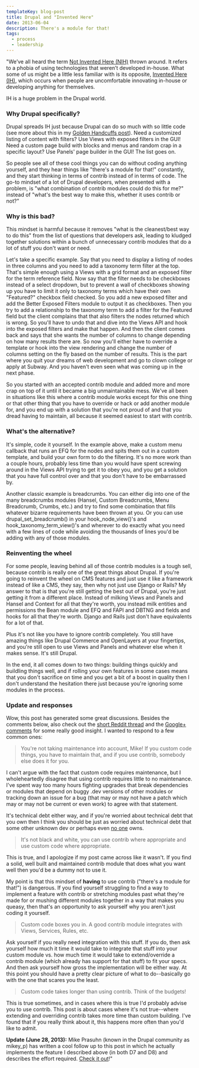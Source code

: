 ```yaml
---
templateKey: blog-post
title: Drupal and "Invented Here"
date: 2013-06-04
description: There's a module for that!
tags:
  - process
  - leadership
---
```


"We’ve all heard the term [Not Invented Here (NIH)](http://en.wikipedia.org/wiki/Not_invented_here) thrown around. It refers to a phobia of using technologies that weren’t developed in-house. What some of us might be a little less familiar with is its opposite, [Invented Here (IH)](http://en.wikipedia.org/wiki/Invented_here), which occurs when people are uncomfortable innovating in-house or developing anything for themselves.

IH is a huge problem in the Drupal world.

### Why Drupal specifically?

Drupal spreads IH just because Drupal can do so much with so little code (see more about this in my [Golden Handcuffs post](http://mikecr.it/ramblings/drupals-golden-handcuffs)). Need a customized listing of content with filters? Use Views with exposed filters in the GUI! Need a custom page build with blocks and menus and random crap in a specific layout? Use Panels' page builder in the GUI! The list goes on.

So people see all of these cool things you can do without coding anything yourself, and they hear things like "there's a module for that!" constantly, and they start thinking in terms of contrib instead of in terms of code. The go-to mindset of a lot of Drupal developers, when presented with a problem, is "what combination of contrib modules could do this for me?" instead of "what's the best way to make this, whether it uses contrib or not?"

### Why is this bad?

This mindset is harmful because it removes "what is the cleanest/best way to do this" from the list of questions that developers ask, leading to kludged together solutions within a bunch of unnecessary contrib modules that do a lot of stuff you don't want or need.

Let's take a specific example. Say that you need to display a listing of nodes in three columns and you need to add a taxonomy term filter at the top. That's simple enough using a Views with a grid format and an exposed filter for the term reference field. Now say that the filter needs to be checkboxes instead of a select dropdown, but to prevent a wall of checkboxes showing up you have to limit it only to taxonomy terms which have their own "Featured?" checkbox field checked. So you add a new exposed filter and add the Better Exposed Filters module to output it as checkboxes. Then you try to add a relationship to the taxonomy term to add a filter for the Featured field but the client complains that that also filters the nodes returned which is wrong. So you'll have to undo that and dive into the Views API and hook into the exposed filters and make that happen. And then the client comes back and says that she wants the number of columns to change depending on how many results there are. So now you'll either have to override a template or hook into the view rendering and change the number of columns setting on the fly based on the number of results. This is the part where you quit your dreams of web development and go to clown college or apply at Subway. And you haven't even seen what was coming up in the next phase.

So you started with an accepted contrib module and added more and more crap on top of it until it became a big unmaintainable mess. We've all been in situations like this where a contrib module works except for this one thing or that other thing that you have to override or hack or add another module for, and you end up with a solution that you're not proud of and that you dread having to maintain, all because it seemed easiest to start with contrib.

### What's the alternative?

It's simple, code it yourself. In the example above, make a custom menu callback that runs an EFQ for the nodes and spits them out in a custom template, and build your own form to do the filtering. It's no more work than a couple hours, probably less time than you would have spent screwing around in the Views API trying to get it to obey you, and you get a solution that you have full control over and that you don't have to be embarrassed by.

Another classic example is breadcrumbs. You can either dig into one of the many breadcrumbs modules (Hansel, Custom Breadcrumbs, Menu Breadcrumb, Crumbs, etc.) and try to find some combination that fills whatever bizarre requirements have been thrown at you. Or you can use drupal\_set\_breadcrumb() in your hook\_node\_view()'s and hook\_taxonomy\_term_view()'s and wherever to do exactly what you need with a few lines of code while avoiding the thousands of lines you'd be adding with any of those modules.

### Reinventing the wheel

For some people, leaving behind all of those contrib modules is a tough sell, because contrib is really one of the great things about Drupal. If you're going to reinvent the wheel on CMS features and just use it like a framework instead of like a CMS, they say, then why not just use Django or Rails? My answer to that is that you're still getting the best out of Drupal, you're just getting it from a different place. Instead of milking Views and Panels and Hansel and Context for all that they're worth, you instead milk entities and permissions the Bean module and EFQ and FAPI and DBTNG and fields and hooks for all that they're worth. Django and Rails just don't have equivalents for a lot of that.

Plus it's not like you have to ignore contrib completely. You still have amazing things like Drupal Commerce and OpenLayers at your fingertips, and you're still open to use Views and Panels and whatever else when it makes sense. It's still Drupal.

In the end, it all comes down to two things: building things quickly and buildling things well, and if rolling your own features in some cases means that you don't sacrifice on time and you get a bit of a boost in quality then I don't understand the hesitation there just because you're ignoring some modules in the process.

### Update and responses

Wow, this post has generated some great discussions. Besides the comments below, also check out the [short Reddit thread](http://www.reddit.com/r/drupal/comments/1fnlit/drupal_and_invented_here/) and the [Google+ comments](https://plus.google.com/111020520676817671277/posts/1iDg8UnDS5X) for some really good insight. I wanted to respond to a few common ones:

> You're not taking maintenance into account, Mike! If you custom code things, you have to maintain that, and if you use contrib, somebody else does it for you.

I can't argue with the fact that custom code requires maintenance, but I wholeheartedly disagree that using contrib requires little to no maintenance. I've spent way too many hours fighting upgrades that break dependencies or modules that depend on buggy .dev versions of other modules or tracking down an issue for a bug (that may or may not have a patch which may or may not be current or even work) to agree with that statement.

It's technical debt either way, and if you're worried about technical debt that you own then I think you should be just as worried about technical debt that some other unknown dev or perhaps even [no one](https://twitter.com/MrJoshMiller/status/341991187554660354) owns.

> It's not black and white, you can use contrib where appropriate and use custom code where appropriate.

This is true, and I apologize if my post came across like it wasn't. If you find a solid, well built and maintained contrib module that does what you want well then you'd be a dummy not to use it.

My point is that this mindset of **having** to use contrib ("there's a module for that!") is dangerous. If you find yourself struggling to find a way to implement a feature with contrib or stretching modules past what they're made for or mushing different modules together in a way that makes you queasy, then that's an opportunity to ask yourself why you aren't just coding it yourself.

> Custom code boxes you in. A good contrib module integrates with Views, Services, Rules, etc.

Ask yourself if you really need integration with this stuff. If you do, then ask yourself how much it time it would take to integrate that stuff into your custom module vs. how much time it would take to extend/override a contrib module (which already has support for that stuff) to fit your specs. And then ask yourself how gross the implementation will be either way. At this point you should have a pretty clear picture of what to do--basically go with the one that scares you the least.

> Custom code takes longer than using contrib. Think of the budgets!

This is true sometimes, and in cases where this is true I'd probably advise you to use contrib. This post is about cases where it's not true--where extending and overriding contrib takes more time than custom building. I've found that if you really think about it, this happens more often than you'd like to admit.

**Update (June 28, 2013):** Mike Prasuhn (known in the Drupal community as mikey_p) has written a cool follow up to this post in which he actually implements the feature I described above (in both D7 and D8) and describes the effort required. [Check it out](http://shomeya.com/articles/understanding-how-custom-code-can-help-you-build-your-drupal-site)!"